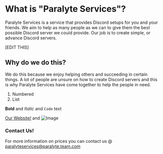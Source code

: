 # What is "Paralyte Services"?

Paralyte Services is a service that provides Discord setups for you and your friends. We aim to help as many people as we can to give them the best possible Discord server we could provide. Our job is to create simple, or advance Discord servers.

[EDIT THIS]

## Why do we do this?

We do this because we enjoy helping others and succeeding in certain things. A lot of people are unsure on how to create Discord servers and this is why Paralyte Services have come together to help the people in need.


1. Numbered
2. List

**Bold** and _Italic_ and `Code` text

[Our Website!](paralyte.team) and ![Image](http://i.imgur.com/u4dIW6M.png)

### Contact Us!

For more information on prices you can contact us @ paralyteservices@paralyte.team.com
